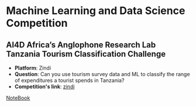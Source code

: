 # Machine Learning and Data Science Competition

## AI4D Africa’s Anglophone Research Lab Tanzania Tourism Classification Challenge
* **Platform**: Zindi
* **Question**: Can you use tourism survey data and ML to classify the range of expenditures a tourist spends in Tanzania?
* **Competition's link**: [zindi](https://zindi.africa/competitions/ai4d-lab-tanzania-tourism-classification-challenge)

[NoteBook](https://github.com/Luissalazarsalinas/Ml_and_Datascience_Competition/blob/master/Zindi/Tanzania_Tourism_Classification_Challenge.ipynb)
